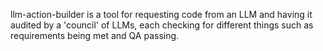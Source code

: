 llm-action-builder is a tool for requesting code from an LLM and having it audited by a 'council' of LLMs, each checking for different things such as requirements being met and QA passing.
